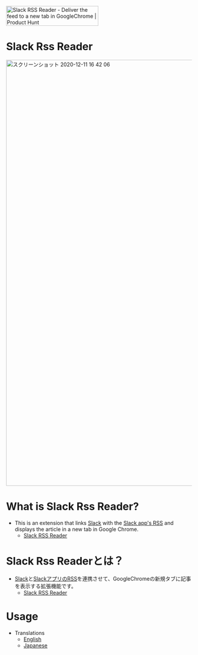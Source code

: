 <a href="https://www.producthunt.com/posts/slack-rss-reader?utm_source=badge-featured&utm_medium=badge&utm_souce=badge-slack-rss-reader" target="_blank"><img src="https://api.producthunt.com/widgets/embed-image/v1/featured.svg?post_id=284860&theme=light" alt="Slack RSS Reader - Deliver the feed to a new tab in GoogleChrome | Product Hunt" style="width: 250px; height: 54px;" width="250" height="54" target="_blank"/></a>

# Slack Rss Reader
<img width="1154" alt="スクリーンショット 2020-12-11 16 42 06" src="https://user-images.githubusercontent.com/13917558/101876587-f800c080-3bcf-11eb-95d7-880beff43b1e.png">

# What is Slack Rss Reader?
- This is an extension that links [Slack](https://slack.com/) with the [Slack app's RSS](https://slack.com/apps/A0F81R7U7-rss) and displays the article in a new tab in Google Chrome.
  - [Slack RSS Reader](https://chrome.google.com/webstore/detail/slack-rss-reader/mmfkogkfphmlkeildihamlilfinbpdfo?hl=ja&authuser=0)

# Slack Rss Readerとは？
- [Slack](https://slack.com/)と[SlackアプリのRSS](https://slack.com/apps/A0F81R7U7-rss)を連携させて、GoogleChromeの新規タブに記事を表示する拡張機能です。
  - [Slack RSS Reader](https://chrome.google.com/webstore/detail/slack-rss-reader/mmfkogkfphmlkeildihamlilfinbpdfo?hl=ja&authuser=0)

# Usage
- Translations
  - [English](README.en.md)
  - [Japanese](README.ja.md)
